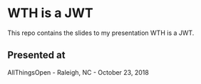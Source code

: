 # WTH is a JWT
This repo contains the slides to my presentation WTH is a JWT.

## Presented at
AllThingsOpen - Raleigh, NC - October 23, 2018

